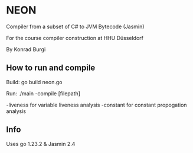 
# NEON

Compiler from a subset of C# to JVM Bytecode (Jasmin)

For the course compiler construction at HHU Düsseldorf

By Konrad Burgi

## How to run and compile

Build:
go build neon.go

Run:
./main -compile [filepath]

-liveness for variable liveness analysis
-constant for constant propogation analysis

## Info

Uses go 1.23.2 & Jasmin 2.4
